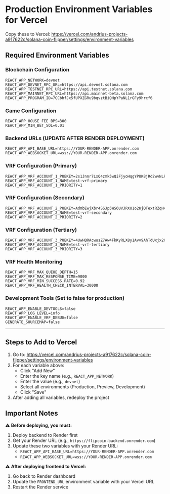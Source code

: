 # Production Environment Variables for Vercel

Copy these to Vercel: https://vercel.com/andrius-projects-a917622c/solana-coin-flipper/settings/environment-variables

## Required Environment Variables

### Blockchain Configuration
```
REACT_APP_NETWORK=devnet
REACT_APP_DEVNET_RPC_URL=https://api.devnet.solana.com
REACT_APP_TESTNET_RPC_URL=https://api.testnet.solana.com
REACT_APP_MAINNET_RPC_URL=https://api.mainnet-beta.solana.com
REACT_APP_PROGRAM_ID=7CCbhfJx5fUPXZGRu9bqvztBiQHpYPaNL1rGFy9hrcf6
```

### Game Configuration
```
REACT_APP_HOUSE_FEE_BPS=300
REACT_APP_MIN_BET_SOL=0.01
```

### Backend URLs (UPDATE AFTER RENDER DEPLOYMENT)
```
REACT_APP_API_BASE_URL=https://YOUR-RENDER-APP.onrender.com
REACT_APP_WEBSOCKET_URL=wss://YOUR-RENDER-APP.onrender.com
```

### VRF Configuration (Primary)
```
REACT_APP_VRF_ACCOUNT_1_PUBKEY=2s1Jnnr7LxQ4zmk5wQiFjyoHqgYPUK8jRd2wvNLRTxxN
REACT_APP_VRF_ACCOUNT_1_NAME=test-vrf-primary
REACT_APP_VRF_ACCOUNT_1_PRIORITY=1
```

### VRF Configuration (Secondary)
```
REACT_APP_VRF_ACCOUNT_2_PUBKEY=AdmbEwjXbr4SSJp5WS6UVJRXU1o2KjQTextRZqH4s1vz
REACT_APP_VRF_ACCOUNT_2_NAME=test-vrf-secondary
REACT_APP_VRF_ACCOUNT_2_PRIORITY=2
```

### VRF Configuration (Tertiary)
```
REACT_APP_VRF_ACCOUNT_3_PUBKEY=4UwHQRAcwusZ7Aw4FkKyRLX8y1Avv9AhTdUxjx2KoAyo
REACT_APP_VRF_ACCOUNT_3_NAME=test-vrf-tertiary
REACT_APP_VRF_ACCOUNT_3_PRIORITY=3
```

### VRF Health Monitoring
```
REACT_APP_VRF_MAX_QUEUE_DEPTH=15
REACT_APP_VRF_MAX_RESPONSE_TIME=9000
REACT_APP_VRF_MIN_SUCCESS_RATE=0.92
REACT_APP_VRF_HEALTH_CHECK_INTERVAL=30000
```

### Development Tools (Set to false for production)
```
REACT_APP_ENABLE_DEVTOOLS=false
REACT_APP_LOG_LEVEL=info
REACT_APP_ENABLE_VRF_DEBUG=false
GENERATE_SOURCEMAP=false
```

---

## Steps to Add to Vercel

1. Go to: https://vercel.com/andrius-projects-a917622c/solana-coin-flipper/settings/environment-variables
2. For each variable above:
   - Click "Add New"
   - Enter the key name (e.g., `REACT_APP_NETWORK`)
   - Enter the value (e.g., `devnet`)
   - Select all environments (Production, Preview, Development)
   - Click "Save"
3. After adding all variables, redeploy the project

## Important Notes

⚠️ **Before deploying, you must:**
1. Deploy backend to Render first
2. Get your Render URL (e.g., `https://flipcoin-backend.onrender.com`)
3. Update these two variables with your Render URL:
   - `REACT_APP_API_BASE_URL=https://YOUR-RENDER-APP.onrender.com`
   - `REACT_APP_WEBSOCKET_URL=wss://YOUR-RENDER-APP.onrender.com`

⚠️ **After deploying frontend to Vercel:**
1. Go back to Render dashboard
2. Update the `FRONTEND_URL` environment variable with your Vercel URL
3. Restart the Render service
